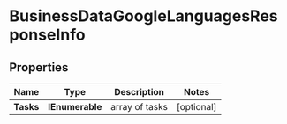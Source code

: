 # BusinessDataGoogleLanguagesResponseInfo


## Properties

| Name | Type | Description | Notes |
|------------ | ------------- | ------------- | -------------|
**Tasks** | **IEnumerable<BusinessDataGoogleLanguagesTaskInfo>** | array of tasks |[optional]|